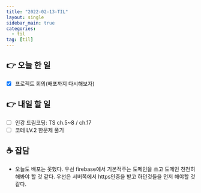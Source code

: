 ```yaml
---
title: "2022-02-13-TIL"
layout: single
sidebar_main: true
categories:
  - til
tag: [til]
---
```


## 👉 오늘 한 일

- [x] 프로젝트 회의(배포까지 다시해보자)

## 👉 내일 할 일

- [ ] 인강 드림코딩: TS ch.5~8 / ch.17
- [ ] 코테 LV.2 한문제 풀기

## ☕ 잡담

- 오늘도 배포는 못했다. 우선 firebase에서 기본적주는 도메인을 쓰고 도메인 천천히 해봐야 할 것 같다.
  우선은 서버쪽에서 https인증을 받고 하던것들을 먼저 해야할 것 같다.

<br /><br /><br /><br />
